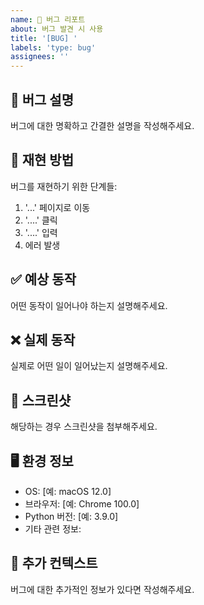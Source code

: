 ```yaml
---
name: 🐛 버그 리포트
about: 버그 발견 시 사용
title: '[BUG] '
labels: 'type: bug'
assignees: ''
---
```


## 🐛 버그 설명
버그에 대한 명확하고 간결한 설명을 작성해주세요.

## 🔄 재현 방법
버그를 재현하기 위한 단계들:
1. '...' 페이지로 이동
2. '....' 클릭
3. '....' 입력
4. 에러 발생

## ✅ 예상 동작
어떤 동작이 일어나야 하는지 설명해주세요.

## ❌ 실제 동작
실제로 어떤 일이 일어났는지 설명해주세요.

## 📸 스크린샷
해당하는 경우 스크린샷을 첨부해주세요.

## 🖥️ 환경 정보
- OS: [예: macOS 12.0]
- 브라우저: [예: Chrome 100.0]
- Python 버전: [예: 3.9.0]
- 기타 관련 정보:

## 📝 추가 컨텍스트
버그에 대한 추가적인 정보가 있다면 작성해주세요.
